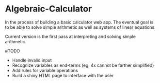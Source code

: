 # Algebraic-Calculator

In the process of building a basic calculator web app. 
The eventual goal is to be able to solve simple arithmetic as well as systems of linear equations.

Current version is the first pass at interpreting and solving simple arithmetic. 

#TODO

* Handle invalid input
* Recognize variables as end-terms (eg. 4x cannot be farther simplified)
* Add rules for variable operations
* Build a shiny HTML page to interface with the user
